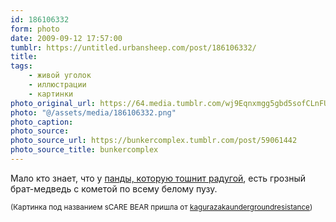 ```yaml
---
id: 186106332
form: photo
date: 2009-09-12 17:57:00
tumblr: https://untitled.urbansheep.com/post/186106332/
title:
tags:
    - живой уголок
    - иллюстрации
    - картинки
photo_original_url: https://64.media.tumblr.com/wj9Eqnxmgg5gbd5sofCLnFUTo1_400.png
photo: "@/assets/media/186106332.png"
photo_caption:
photo_source:
photo_source_url: https://bunkercomplex.tumblr.com/post/59061442
photo_source_title: bunkercomplex
---
```


<p>Мало кто знает, что у <a href="http://www.flickr.com/explore/panda">панды, которую тошнит радугой</a>, есть грозный брат-медведь с кометой по всему белому пузу.</p>

<p><small>(Картинка под названием sCARE BEAR пришла от <a href="http://kagurazakaundergroundresistance.tumblr.com/post/185799078">kagurazakaundergroundresistance</a>)</small></p>
